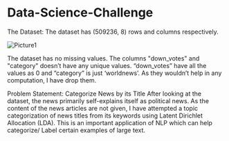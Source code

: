 # Data-Science-Challenge
The Dataset:
The dataset has (509236, 8) rows and columns respectively.

![Picture1](https://user-images.githubusercontent.com/13540908/76710198-b257ab80-66c2-11ea-8592-db64692fbd6d.png)

The dataset has no missing values. 
The columns "down_votes"  and "category" doesn’t have any unique values. “down_votes” have all the values as 0 and “category” is just ‘worldnews’. As they wouldn’t help in any computation, I have drop them.


Problem Statement: Categorize News by its Title
After looking at the dataset, the news primarily self-explains itself as political news. As the content of the news articles are not given, I have attempted a topic categorization of news titles from its keywords using Latent Dirichlet Allocation (LDA).
This is an important application of NLP which can help categorize/ Label certain examples of large text. 
